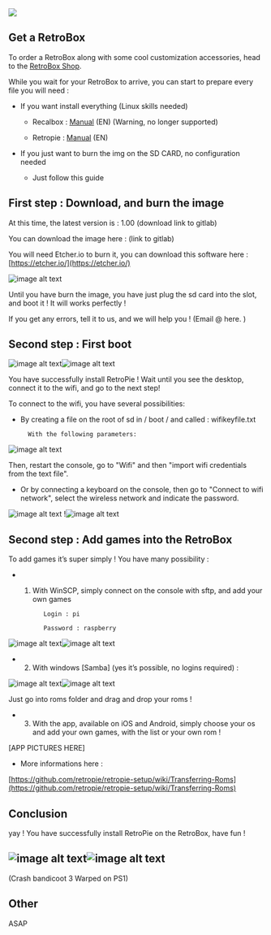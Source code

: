 <div class="image-header">
	<img src="https://i.imgur.com/32ObfXb.png"/>
</div>

## Get a RetroBox

To order a RetroBox along with some cool customization accessories, head to the [RetroBox Shop](http://retrobox.fr/shop).

While you wait for your RetroBox to arrive, you can start to prepare every file you will need :



* If you want install everything (Linux skills needed)

    * Recalbox : [Manual](EN-manual-installation-recalbox) (EN) (Warning, no longer supported)

    * Retropie :  [Manual](EN-manual-installation-retropie) (EN)

* If you just want to burn the img on the SD CARD, no configuration needed

    * Just follow this guide

## First step : Download, and burn the image

At this time, the latest version is : 1.00 (download link to gitlab)

You can download the image here : (link to gitlab)

You will need Etcher.io to burn it, you can download this software here : [https://etcher.io/](https://etcher.io/)

![image alt text](http://retrobox.happyblocks.info/project/Image/getting-started/RetroPie/image_2.png)

Until you have burn the image, you have just plug the sd card into the slot, and boot it ! It will works perfectly !

If you get any errors, tell it to us, and we will help you ! (Email @  here. )

## Second step : First boot

![image alt text](http://retrobox.happyblocks.info/project/Image/getting-started/RetroPie/image_3.png)![image alt text](http://retrobox.happyblocks.info/project/Image/getting-started/RetroPie/image_4.png)

You have successfully install RetroPie ! Wait until you see the desktop, connect it to the wifi, and go to the next step!

To connect to the wifi, you have several possibilities:

* By creating a file on the root of sd in / boot / and called : wifikeyfile.txt

		With the following parameters:

![image alt text](http://retrobox.happyblocks.info/project/Image/getting-started/RetroPie/image_5.png)

Then, restart the console, go to "Wifi" and then "import wifi credentials from the text file".

* Or by connecting a keyboard on the console, then go to "Connect to wifi network", select the wireless network and indicate the password.

![image alt text](http://retrobox.happyblocks.info/project/Image/getting-started/RetroPie/image_6.png) !![image alt text](http://retrobox.happyblocks.info/project/Image/getting-started/RetroPie/image_7.png)

## Second step : Add games into the RetroBox

To add games it’s super simply ! You have many possibility :

* 1. With WinSCP, simply connect on the console with sftp, and add your own games

			Login : pi

			Password : raspberry

![image alt text](http://retrobox.happyblocks.info/project/Image/getting-started/RetroPie/image_8.png)![image alt text](http://retrobox.happyblocks.info/project/Image/getting-started/RetroPie/image_9.png)

* 2. With windows [Samba] (yes it’s possible, no logins required) :

![image alt text](http://retrobox.happyblocks.info/project/Image/getting-started/RetroPie/image_10.png)![image alt text](http://retrobox.happyblocks.info/project/Image/getting-started/RetroPie/image_11.png)

Just go into roms folder and drag and drop your roms !

* 3. With the app, available on iOS and Android, simply choose your os and add your own games, with the list or your own rom !

[APP PICTURES HERE]

* More informations here :

[https://github.com/retropie/retropie-setup/wiki/Transferring-Roms](https://github.com/retropie/retropie-setup/wiki/Transferring-Roms)

## Conclusion

yay ! You have successfully install RetroPie on the RetroBox, have fun !

## ![image alt text](http://retrobox.happyblocks.info/project/Image/getting-started/RetroPie/image_12.png)![image alt text](http://retrobox.happyblocks.info/project/Image/getting-started/RetroPie/image_13.png)

(Crash bandicoot 3 Warped on PS1)

## Other

ASAP
